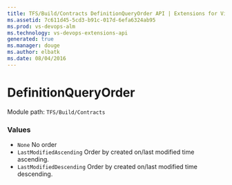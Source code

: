 ```yaml
---
title: TFS/Build/Contracts DefinitionQueryOrder API | Extensions for Visual Studio Team Services
ms.assetid: 7c611d45-5cd3-b91c-017d-6efa6324ab95
ms.prod: vs-devops-alm
ms.technology: vs-devops-extensions-api
generated: true
ms.manager: douge
ms.author: elbatk
ms.date: 08/04/2016
---
```


# DefinitionQueryOrder

Module path: `TFS/Build/Contracts`

### Values

* `None` No order
* `LastModifiedAscending` Order by created on/last modified time ascending.
* `LastModifiedDescending` Order by created on/last modified time descending.
